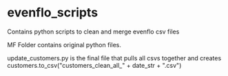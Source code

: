 # evenflo_scripts
Contains python scripts to clean and merge evenflo csv files


MF Folder contains original python files.

update_customers.py is the final file that pulls all csvs together and creates
customers.to_csv("customers_clean_all_" + date_str + ".csv")
